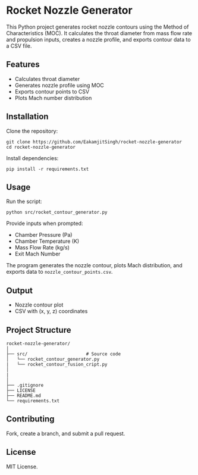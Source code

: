 # Rocket Nozzle Generator

This Python project generates rocket nozzle contours using the Method of Characteristics (MOC). It calculates the throat diameter from mass flow rate and propulsion inputs, creates a nozzle profile, and exports contour data to a CSV file.

## Features
- Calculates throat diameter
- Generates nozzle profile using MOC
- Exports contour points to CSV
- Plots Mach number distribution

## Installation
Clone the repository:
```
git clone https://github.com/EakamjitSingh/rocket-nozzle-generator
cd rocket-nozzle-generator
```
Install dependencies:
```
pip install -r requirements.txt
```

## Usage
Run the script:
```
python src/rocket_contour_generator.py
```
Provide inputs when prompted:
- Chamber Pressure (Pa)
- Chamber Temperature (K)
- Mass Flow Rate (kg/s)
- Exit Mach Number

The program generates the nozzle contour, plots Mach distribution, and exports data to `nozzle_contour_points.csv`.

## Output
- Nozzle contour plot
- CSV with (x, y, z) coordinates

## Project Structure
```
rocket-nozzle-generator/
│
├── src/                      # Source code
│   └── rocket_contour_generator.py
|   └── rocket_contour_fusion_cript.py
│
|
│
├── .gitignore
├── LICENSE
├── README.md
└── requirements.txt
```

## Contributing
Fork, create a branch, and submit a pull request.

## License
MIT License.
